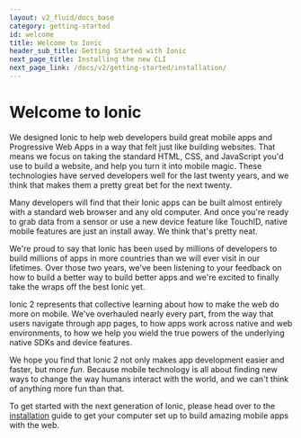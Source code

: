 ```yaml
---
layout: v2_fluid/docs_base
category: getting-started
id: welcome
title: Welcome to Ionic
header_sub_title: Getting Started with Ionic
next_page_title: Installing the new CLI
next_page_link: /docs/v2/getting-started/installation/
---
```


# Welcome to Ionic

We designed Ionic to help web developers build great mobile apps and Progressive Web Apps in a way that felt just like building websites. That means we focus on taking the standard HTML, CSS, and JavaScript you'd use to build a website, and help you turn it into mobile magic. These technologies have served developers well for the last twenty years, and we think that makes them a pretty great bet for the next twenty.

Many developers will find that their Ionic apps can be built almost entirely with a standard web browser and any old computer. And once you're ready to grab data from a sensor or use a new device feature like TouchID, native mobile features are just an install away. We think that's pretty neat.

We're proud to say that Ionic has been used by millions of developers to build millions of apps in more countries than we will ever visit in our lifetimes. Over those two years, we've been listening to your feedback on how to build a better way to build better apps and we're excited to finally take the wraps off the best Ionic yet.

Ionic 2 represents that collective learning about how to make the web do more on mobile. We've overhauled nearly every part, from the way that users navigate through app pages, to how apps work across native and web environments, to how we help you wield the true powers of the underlying native SDKs and device features.

We hope you find that Ionic 2 not only makes app development easier and faster, but more *fun*. Because mobile technology is all about finding new ways to change the way humans interact with the world, and we can't think of anything more fun than that.

To get started with the next generation of Ionic, please head over to the [installation](installation) guide to get your computer set up to build amazing mobile apps with the web.
